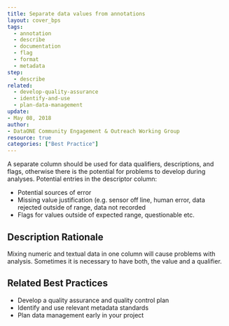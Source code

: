 ```yaml
---
title: Separate data values from annotations
layout: cover_bps
tags:
  - annotation
  - describe
  - documentation
  - flag
  - format
  - metadata
step:
  - describe
related:
  - develop-quality-assurance
  - identify-and-use
  - plan-data-management
update:
- May 08, 2018
author:
- DataONE Community Engagement & Outreach Working Group
resource: true
categories: ["Best Practice"]
---
```



A separate column should be used for data qualifiers, descriptions, and flags, otherwise there is the potential for problems to develop during analyses. Potential entries in the descriptor column:

- Potential sources of error
- Missing value justification (e.g. sensor off line, human error, data rejected outside of range, data not recorded
- Flags for values outside of expected range, questionable etc.

## Description Rationale
Mixing numeric and textual data in one column will cause problems with analysis. Sometimes it is necessary to have both, the value and a qualifier.

## Related Best Practices
- Develop a quality assurance and quality control plan
- Identify and use relevant metadata standards
- Plan data management early in your project
